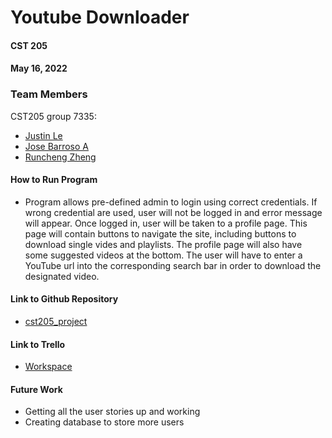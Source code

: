 # Youtube Downloader

#### CST 205

#### May 16, 2022

### Team Members 

CST205 group 7335:
- [Justin Le](https://github.com/justle56)
- [Jose Barroso A](https://github.com/jbarrosoarr)
- [Runcheng Zheng](https://github.com/shinnjiteta)


#### How to Run Program

- Program allows pre-defined admin to login using correct credentials. If wrong credential are used, user will not be logged in and error message will appear. Once logged in, user will be taken to a profile page. This page will contain buttons to navigate the site, including buttons to download single vides and playlists. The profile page will also have some suggested videos at the bottom. The user will have to enter a YouTube url into the corresponding search bar in order to download the designated video. 

#### Link to Github Repository
- [cst205_project](https://github.com/JustLe56/cst205_project)

#### Link to Trello
- [Workspace](https://trello.com/invite/b/NTL5ZdWY/32eb4078b7d2c5998f03cea06a1019cf/cst205group7335)

#### Future Work
- Getting all the user stories up and working
- Creating database to store more users

